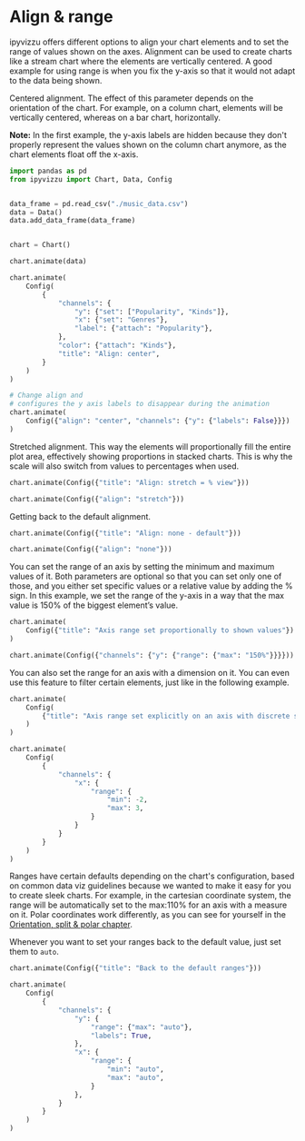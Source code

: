 # Align & range

ipyvizzu offers different options to align your chart elements and to set the
range of values shown on the axes. Alignment can be used to create charts like
a stream chart where the elements are vertically centered. A good example for
using range is when you fix the y-axis so that it would not adapt to the data
being shown.

Centered alignment. The effect of this parameter depends on the orientation of
the chart. For example, on a column chart, elements will be vertically
centered, whereas on a bar chart, horizontally.

**Note:** In the first example, the y-axis labels are hidden because they don't
properly represent the values shown on the column chart anymore, as the chart
elements float off the x-axis.

```python
import pandas as pd
from ipyvizzu import Chart, Data, Config


data_frame = pd.read_csv("./music_data.csv")
data = Data()
data.add_data_frame(data_frame)


chart = Chart()

chart.animate(data)

chart.animate(
    Config(
        {
            "channels": {
                "y": {"set": ["Popularity", "Kinds"]},
                "x": {"set": "Genres"},
                "label": {"attach": "Popularity"},
            },
            "color": {"attach": "Kinds"},
            "title": "Align: center",
        }
    )
)

# Change align and
# configures the y axis labels to disappear during the animation
chart.animate(
    Config({"align": "center", "channels": {"y": {"labels": False}}})
)
```

<div id="tutorial_01"></div>

Stretched alignment. This way the elements will proportionally fill the entire
plot area, effectively showing proportions in stacked charts. This is why the
scale will also switch from values to percentages when used.

```python
chart.animate(Config({"title": "Align: stretch = % view"}))

chart.animate(Config({"align": "stretch"}))
```

<div id="tutorial_02"></div>

Getting back to the default alignment.

```python
chart.animate(Config({"title": "Align: none - default"}))

chart.animate(Config({"align": "none"}))
```

<div id="tutorial_03"></div>

You can set the range of an axis by setting the minimum and maximum values of
it. Both parameters are optional so that you can set only one of those, and you
either set specific values or a relative value by adding the % sign. In this
example, we set the range of the y-axis in a way that the max value is 150% of
the biggest element’s value.

```python
chart.animate(
    Config({"title": "Axis range set proportionally to shown values"})
)

chart.animate(Config({"channels": {"y": {"range": {"max": "150%"}}}}))
```

<div id="tutorial_04"></div>

You can also set the range for an axis with a dimension on it. You can even use
this feature to filter certain elements, just like in the following example.

```python
chart.animate(
    Config(
        {"title": "Axis range set explicitly on an axis with discrete series"}
    )
)

chart.animate(
    Config(
        {
            "channels": {
                "x": {
                    "range": {
                        "min": -2,
                        "max": 3,
                    }
                }
            }
        }
    )
)
```

<div id="tutorial_05"></div>

Ranges have certain defaults depending on the chart's configuration, based on
common data viz guidelines because we wanted to make it easy for you to create
sleek charts. For example, in the cartesian coordinate system, the range will
be automatically set to the max:110% for an axis with a measure on it. Polar
coordinates work differently, as you can see for yourself in the
[Orientation, split & polar chapter](./01_10_orientation_split_polar.md).

Whenever you want to set your ranges back to the default value, just set them
to `auto`.

```python
chart.animate(Config({"title": "Back to the default ranges"}))

chart.animate(
    Config(
        {
            "channels": {
                "y": {
                    "range": {"max": "auto"},
                    "labels": True,
                },
                "x": {
                    "range": {
                        "min": "auto",
                        "max": "auto",
                    }
                },
            }
        }
    )
)
```

<div id="tutorial_06"></div>

<script src="./01_08_align_range.js"></script>
